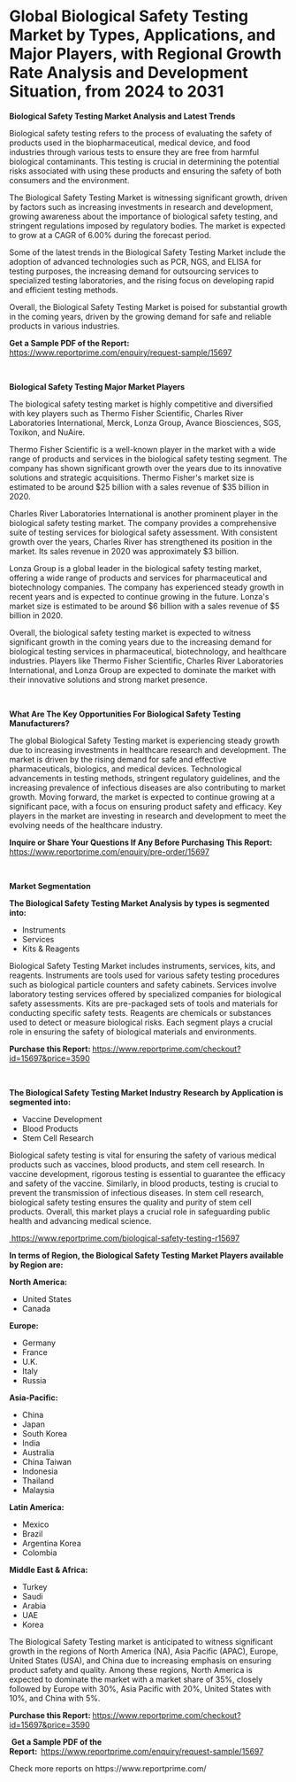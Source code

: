 <p><h1>Global Biological Safety Testing Market by Types, Applications, and Major Players, with Regional Growth Rate Analysis and Development Situation, from 2024 to 2031</h1></p><p><strong>Biological Safety Testing Market Analysis and Latest Trends</strong></p>
<p><p>Biological safety testing refers to the process of evaluating the safety of products used in the biopharmaceutical, medical device, and food industries through various tests to ensure they are free from harmful biological contaminants. This testing is crucial in determining the potential risks associated with using these products and ensuring the safety of both consumers and the environment.</p><p>The Biological Safety Testing Market is witnessing significant growth, driven by factors such as increasing investments in research and development, growing awareness about the importance of biological safety testing, and stringent regulations imposed by regulatory bodies. The market is expected to grow at a CAGR of 6.00% during the forecast period.</p><p>Some of the latest trends in the Biological Safety Testing Market include the adoption of advanced technologies such as PCR, NGS, and ELISA for testing purposes, the increasing demand for outsourcing services to specialized testing laboratories, and the rising focus on developing rapid and efficient testing methods.</p><p>Overall, the Biological Safety Testing Market is poised for substantial growth in the coming years, driven by the growing demand for safe and reliable products in various industries.</p></p>
<p><strong>Get a Sample PDF of the Report:&nbsp;</strong> <a href="https://www.reportprime.com/enquiry/request-sample/15697">https://www.reportprime.com/enquiry/request-sample/15697</a></p>
<p>&nbsp;</p>
<p><strong>Biological Safety Testing Major Market Players</strong></p>
<p><p>The biological safety testing market is highly competitive and diversified with key players such as Thermo Fisher Scientific, Charles River Laboratories International, Merck, Lonza Group, Avance Biosciences, SGS, Toxikon, and NuAire. </p><p>Thermo Fisher Scientific is a well-known player in the market with a wide range of products and services in the biological safety testing segment. The company has shown significant growth over the years due to its innovative solutions and strategic acquisitions. Thermo Fisher's market size is estimated to be around $25 billion with a sales revenue of $35 billion in 2020.</p><p>Charles River Laboratories International is another prominent player in the biological safety testing market. The company provides a comprehensive suite of testing services for biological safety assessment. With consistent growth over the years, Charles River has strengthened its position in the market. Its sales revenue in 2020 was approximately $3 billion.</p><p>Lonza Group is a global leader in the biological safety testing market, offering a wide range of products and services for pharmaceutical and biotechnology companies. The company has experienced steady growth in recent years and is expected to continue growing in the future. Lonza's market size is estimated to be around $6 billion with a sales revenue of $5 billion in 2020.</p><p>Overall, the biological safety testing market is expected to witness significant growth in the coming years due to the increasing demand for biological testing services in pharmaceutical, biotechnology, and healthcare industries. Players like Thermo Fisher Scientific, Charles River Laboratories International, and Lonza Group are expected to dominate the market with their innovative solutions and strong market presence.</p></p>
<p>&nbsp;</p>
<p><strong>What Are The Key Opportunities For Biological Safety Testing Manufacturers?</strong></p>
<p><p>The global Biological Safety Testing market is experiencing steady growth due to increasing investments in healthcare research and development. The market is driven by the rising demand for safe and effective pharmaceuticals, biologics, and medical devices. Technological advancements in testing methods, stringent regulatory guidelines, and the increasing prevalence of infectious diseases are also contributing to market growth. Moving forward, the market is expected to continue growing at a significant pace, with a focus on ensuring product safety and efficacy. Key players in the market are investing in research and development to meet the evolving needs of the healthcare industry.</p></p>
<p><strong>Inquire or Share Your Questions If Any Before Purchasing This Report:</strong> <a href="https://www.reportprime.com/enquiry/pre-order/15697">https://www.reportprime.com/enquiry/pre-order/15697</a></p>
<p>&nbsp;</p>
<p><strong>Market Segmentation</strong></p>
<p><strong>The Biological Safety Testing Market Analysis by types is segmented into:</strong></p>
<p><ul><li>Instruments</li><li>Services</li><li>Kits & Reagents</li></ul></p>
<p><p>Biological Safety Testing Market includes instruments, services, kits, and reagents. Instruments are tools used for various safety testing procedures such as biological particle counters and safety cabinets. Services involve laboratory testing services offered by specialized companies for biological safety assessments. Kits are pre-packaged sets of tools and materials for conducting specific safety tests. Reagents are chemicals or substances used to detect or measure biological risks. Each segment plays a crucial role in ensuring the safety of biological materials and environments.</p></p>
<p><strong>Purchase this Report:&nbsp;</strong><a href="https://www.reportprime.com/checkout?id=15697&price=3590">https://www.reportprime.com/checkout?id=15697&price=3590</a></p>
<p>&nbsp;</p>
<p><strong>The Biological Safety Testing Market Industry Research by Application is segmented into:</strong></p>
<p><ul><li>Vaccine Development</li><li>Blood Products</li><li>Stem Cell Research</li></ul></p>
<p><p>Biological safety testing is vital for ensuring the safety of various medical products such as vaccines, blood products, and stem cell research. In vaccine development, rigorous testing is essential to guarantee the efficacy and safety of the vaccine. Similarly, in blood products, testing is crucial to prevent the transmission of infectious diseases. In stem cell research, biological safety testing ensures the quality and purity of stem cell products. Overall, this market plays a crucial role in safeguarding public health and advancing medical science.</p></p>
<p><a href="https://www.reportprime.com/biological-safety-testing-r15697">&nbsp;https://www.reportprime.com/biological-safety-testing-r15697</a></p>
<p><strong>In terms of Region, the Biological Safety Testing Market Players available by Region are:</strong></p>
<p>
    <p> <strong> North America: </strong>
        <ul>
            <li>United States</li>
            <li>Canada</li>
        </ul>
        </p> 
    <p> <strong> Europe: </strong>
        <ul>
            <li>Germany</li>
            <li>France</li>
            <li>U.K.</li>
            <li>Italy</li>
            <li>Russia</li>
        </ul>
        </p> 
    <p> <strong> Asia-Pacific: </strong>
        <ul>
            <li>China</li>
            <li>Japan</li>
            <li>South Korea</li>
            <li>India</li>
            <li>Australia</li>
            <li>China Taiwan</li>
            <li>Indonesia</li>
            <li>Thailand</li>
            <li>Malaysia</li>
        </ul>
        </p> 
    <p> <strong> Latin America: </strong>
        <ul>
            <li>Mexico</li>
            <li>Brazil</li>
            <li>Argentina Korea</li>
            <li>Colombia</li>
        </ul>
        </p> 
    <p> <strong> Middle East & Africa: </strong>
        <ul>
            <li>Turkey</li>
            <li>Saudi</li>
            <li>Arabia</li>
            <li>UAE</li>
            <li>Korea</li>
        </ul>
    </p>
    </p>
<p><p>The Biological Safety Testing market is anticipated to witness significant growth in the regions of North America (NA), Asia Pacific (APAC), Europe, United States (USA), and China due to increasing emphasis on ensuring product safety and quality. Among these regions, North America is expected to dominate the market with a market share of 35%, closely followed by Europe with 30%, Asia Pacific with 20%, United States with 10%, and China with 5%.</p></p>
<p><strong>Purchase this Report: </strong><a href="https://www.reportprime.com/checkout?id=15697&price=3590">https://www.reportprime.com/checkout?id=15697&price=3590</a></p>
<p>&nbsp;<strong>Get a Sample PDF of the Report:&nbsp;&nbsp;</strong><a href="https://www.reportprime.com/enquiry/request-sample/15697">https://www.reportprime.com/enquiry/request-sample/15697</a></p>
<p><strong></strong></p>
<p>Check more reports on https://www.reportprime.com/</p>